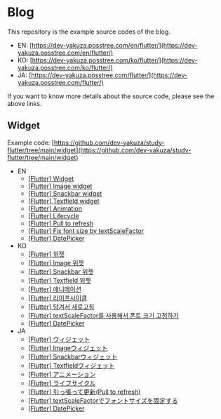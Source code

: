 # Blog

This repository is the example source codes of the blog.

- EN: [https://dev-yakuza.posstree.com/en/flutter/](https://dev-yakuza.posstree.com/en/flutter/)
- KO: [https://dev-yakuza.posstree.com/ko/flutter/](https://dev-yakuza.posstree.com/ko/flutter/)
- JA: [https://dev-yakuza.posstree.com/flutter/](https://dev-yakuza.posstree.com/flutter/)

If you want to know more details about the source code, please see the above links.

## Widget

Example code: [https://github.com/dev-yakuza/study-flutter/tree/main/widget](https://github.com/dev-yakuza/study-flutter/tree/main/widget)

- EN
  - [[Flutter] Widget](https://dev-yakuza.posstree.com/en/flutter/widget/)
  - [[Flutter] Image widget](https://dev-yakuza.posstree.com/en/flutter/widget/image/)
  - [[Flutter] Snackbar widget](https://dev-yakuza.posstree.com/en/flutter/widget/snackbar/)
  - [[Flutter] Textfield widget](https://dev-yakuza.posstree.com/en/flutter/widget/textfield/)
  - [[Flutter] Animation](https://dev-yakuza.posstree.com/en/flutter/widget/animated/)
  - [[Flutter] Lifecycle](https://dev-yakuza.posstree.com/en/flutter/widget/lifecycle/)
  - [[Flutter] Pull to refresh](https://dev-yakuza.posstree.com/en/flutter/widget/RefreshIndicator/)
  - [[Flutter] Fix font size by textScaleFactor](https://dev-yakuza.posstree.com/en/flutter/widget/textScaleFactor/)
  - [[Flutter] DatePicker](https://dev-yakuza.posstree.com/en/flutter/widget/showDatePicker/)
- KO
  - [[Flutter] 위젯](https://dev-yakuza.posstree.com/ko/flutter/widget/)
  - [[Flutter] Image 위젯](https://dev-yakuza.posstree.com/ko/flutter/widget/image/)
  - [[Flutter] Snackbar 위젯](https://dev-yakuza.posstree.com/ko/flutter/widget/snackbar/)
  - [[Flutter] Textfield 위젯](https://dev-yakuza.posstree.com/ko/flutter/widget/textfield/)
  - [[Flutter] 애니메이션](https://dev-yakuza.posstree.com/ko/flutter/widget/animated/)
  - [[Flutter] 라이프사이클](https://dev-yakuza.posstree.com/ko/flutter/widget/lifecycle/)
  - [[Flutter] 당겨서 새로고침](https://dev-yakuza.posstree.com/ko/flutter/widget/RefreshIndicator/)
  - [[Flutter] textScaleFactor를 사용해서 폰트 크기 고정하기](https://dev-yakuza.posstree.com/ko/flutter/widget/textScaleFactor/)
  - [[Flutter] DatePicker](https://dev-yakuza.posstree.com/ko/flutter/widget/showDatePicker/)
- JA
  - [[Flutter] ウィジェット](https://dev-yakuza.posstree.com/flutter/widget/)
  - [[Flutter] Imageウィジェット](https://dev-yakuza.posstree.com/flutter/widget/image/)
  - [[Flutter] Snackbarウィジェット](https://dev-yakuza.posstree.com/flutter/widget/snackbar/)
  - [[Flutter] Textfieldウィジェット](https://dev-yakuza.posstree.com/flutter/widget/textfield/)
  - [[Flutter] アニメーション](https://dev-yakuza.posstree.com/flutter/widget/animated/)
  - [[Flutter] ライフサイクル](https://dev-yakuza.posstree.com/flutter/widget/lifecycle/)
  - [[Flutter] 引っ張って更新(Pull to refresh)](https://dev-yakuza.posstree.com/flutter/widget/RefreshIndicator/)
  - [[Flutter] textScaleFactorでフォントサイズを固定する](https://dev-yakuza.posstree.com/ko/flutter/widget/textScaleFactor/)
  - [[Flutter] DatePicker](https://dev-yakuza.posstree.com/flutter/widget/showDatePicker/)
